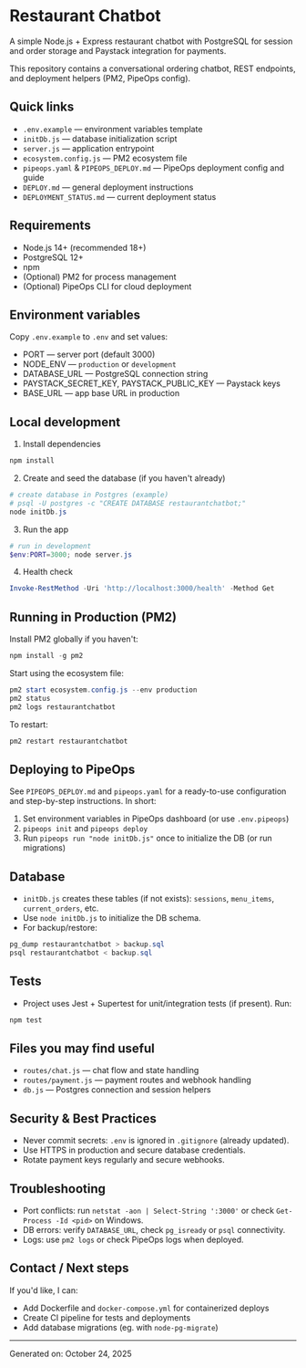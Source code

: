 # Restaurant Chatbot

A simple Node.js + Express restaurant chatbot with PostgreSQL for session and order storage and Paystack integration for payments.

This repository contains a conversational ordering chatbot, REST endpoints, and deployment helpers (PM2, PipeOps config).

## Quick links
- `.env.example` — environment variables template
- `initDb.js` — database initialization script
- `server.js` — application entrypoint
- `ecosystem.config.js` — PM2 ecosystem file
- `pipeops.yaml` & `PIPEOPS_DEPLOY.md` — PipeOps deployment config and guide
- `DEPLOY.md` — general deployment instructions
- `DEPLOYMENT_STATUS.md` — current deployment status

## Requirements
- Node.js 14+ (recommended 18+)
- PostgreSQL 12+
- npm
- (Optional) PM2 for process management
- (Optional) PipeOps CLI for cloud deployment

## Environment variables
Copy `.env.example` to `.env` and set values:

- PORT — server port (default 3000)
- NODE_ENV — `production` or `development`
- DATABASE_URL — PostgreSQL connection string
- PAYSTACK_SECRET_KEY, PAYSTACK_PUBLIC_KEY — Paystack keys
- BASE_URL — app base URL in production

## Local development

1. Install dependencies

```powershell
npm install
```

2. Create and seed the database (if you haven't already)

```powershell
# create database in Postgres (example)
# psql -U postgres -c "CREATE DATABASE restaurantchatbot;"
node initDb.js
```

3. Run the app

```powershell
# run in development
$env:PORT=3000; node server.js
```

4. Health check

```powershell
Invoke-RestMethod -Uri 'http://localhost:3000/health' -Method Get
```

## Running in Production (PM2)

Install PM2 globally if you haven't:

```powershell
npm install -g pm2
```

Start using the ecosystem file:

```powershell
pm2 start ecosystem.config.js --env production
pm2 status
pm2 logs restaurantchatbot
```

To restart:

```powershell
pm2 restart restaurantchatbot
```

## Deploying to PipeOps
See `PIPEOPS_DEPLOY.md` and `pipeops.yaml` for a ready-to-use configuration and step-by-step instructions. In short:

1. Set environment variables in PipeOps dashboard (or use `.env.pipeops`)
2. `pipeops init` and `pipeops deploy`
3. Run `pipeops run "node initDb.js"` once to initialize the DB (or run migrations)

## Database

- `initDb.js` creates these tables (if not exists): `sessions`, `menu_items`, `current_orders`, etc.
- Use `node initDb.js` to initialize the DB schema.
- For backup/restore:

```powershell
pg_dump restaurantchatbot > backup.sql
psql restaurantchatbot < backup.sql
```

## Tests
- Project uses Jest + Supertest for unit/integration tests (if present). Run:

```powershell
npm test
```

## Files you may find useful
- `routes/chat.js` — chat flow and state handling
- `routes/payment.js` — payment routes and webhook handling
- `db.js` — Postgres connection and session helpers

## Security & Best Practices
- Never commit secrets: `.env` is ignored in `.gitignore` (already updated).
- Use HTTPS in production and secure database credentials.
- Rotate payment keys regularly and secure webhooks.

## Troubleshooting
- Port conflicts: run `netstat -aon | Select-String ':3000'` or check `Get-Process -Id <pid>` on Windows.
- DB errors: verify `DATABASE_URL`, check `pg_isready` or `psql` connectivity.
- Logs: use `pm2 logs` or check PipeOps logs when deployed.

## Contact / Next steps
If you'd like, I can:
- Add Dockerfile and `docker-compose.yml` for containerized deploys
- Create CI pipeline for tests and deployments
- Add database migrations (eg. with `node-pg-migrate`)

---

Generated on: October 24, 2025
